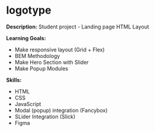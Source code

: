 # logotype

**Description:**
Student project - Landing page HTML Layout

**Learning Goals:**

-   Make responsive layout (Grid + Flex)
-   BEM Methodology
-   Make Hero Section with Slider
-   Make Popup Modules

**Skills:**

-   HTML
-   CSS
-   JavaScript
-   Modal (popup) integration (Fancybox)
-   SLider Integration (Slick)
-   Figma
